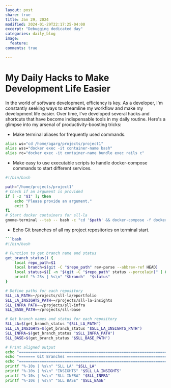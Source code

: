 ```yaml
---
layout: post
share: true
title: Jan 29, 2024
modified: 2024-01-29T22:17:25-04:00
excerpt: "Debugging dedicated day"
categories: daily_blog
image:
  feature: 
comments: true

---
```

# My Daily Hacks to Make Development Life Easier

In the world of software development, efficiency is key. As a developer, I'm constantly seeking ways to streamline my workflow and make my development life easier. Over time, I've developed several hacks and shortcuts that have become indispensable tools in my daily routine. Here's a glimpse into my arsenal of productivity-boosting tricks:

* Make terminal aliases for frequently used commands.

```bash
alias ws="cd /home/agarg/projects/project1"
alias wss="docker exec -it container-name bash"
alias rc="docker exec -it container-name bundle exec rails c"
```

* Make easy to use executable scripts to handle docker-compose commands to start different services.

```bash
#!/bin/bash

path="/home/projects/project1"
# Check if an argument is provided
if [ -z "$1" ]; then
    echo "Please provide an argument."
    exit 1
fi
# Start docker containers for sll-la
gnome-terminal --tab -- bash -c "cd '$path' && docker-compose -f docker-compose.dev.yml up $1"
```

* Echo Git branches of all my project repositories on terminal start.

```bash
```bash
#!/bin/bash

# Function to get branch name and status
get_branch_status() {
    local repo_path=$1
    local branch=$(git -C "$repo_path" rev-parse --abbrev-ref HEAD)
    local status=$([ -n "$(git -C "$repo_path" status --porcelain)" ] && echo "Local changes present" || echo "no local changes")
    printf "%-25s | %s\n" "$branch"  "$status"
}

# Define paths for each repository
SLL_LA_PATH=~/projects/sll-la/eportfolio
SLL_LA_INSIGHTS_PATH=~/projects/sll-la-insights
SLL_INFRA_PATH=~/projects/sll-infra
SLL_BASE_PATH=~/projects/sll-base

# Get branch names and status for each repository
SLL_LA=$(get_branch_status "$SLL_LA_PATH")
SLL_LA_INSIGHTS=$(get_branch_status "$SLL_LA_INSIGHTS_PATH")
SLL_INFRA=$(get_branch_status "$SLL_INFRA_PATH")
SLL_BASE=$(get_branch_status "$SLL_BASE_PATH")

# Print aligned output
echo "==================================================================="
echo "======= Git Branches =============================================="
echo "==================================================================="
printf "%-10s | %s\n" "SLL LA" "$SLL_LA"
printf "%-10s | %s\n" "INSIGHTS" "$SLL_LA_INSIGHTS"
printf "%-10s | %s\n" "SLL INFRA" "$SLL_INFRA"
printf "%-10s | %s\n" "SLL BASE" "$SLL_BASE"
```
